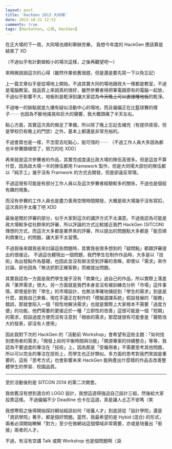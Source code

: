 ```yaml
---
layout: post
title: 'HackGen 2013 大同場'
date: 2013-10-21 12:52
comments: true
tags: [Hackathon, 心得, HackGen]
---
```

在正大場的下一周，大同場也順利舉辦完畢。
我想今年度的 HackGen 應該算是結束了 XD

（不過似乎有計劃做較小的場次這樣，之後再觀望吧～）

來稍微說說這次的心得（雖然作業依舊很趕，但是還是要先寫一下以免忘記）

<!-- more -->

上一篇文章似乎是從場地上開始，不過其實大同的場地跟政大一樣都是教室，不過是電腦教室。就品質上來說真的很好，雖然參賽者得把筆電跟原有的電腦一起放，不過似乎影響不大，地板則是乾淨到讓大家認為<del>今天晚上可以直接睡地板</del>的乾淨。

不過唯一的缺點就是九樓有疑似活動中心的場地，而且偏偏正在比籃球賽的樣子⋯⋯
也因為不斷地搖晃和巨大的聲響，我大概頭痛了半天左右。

點心方面，其實這次真的做足了準備，所以除了晚上忘記去補充（有提供夜宿，但是學校仍有晚上的門禁）之外，基本上都還是非常充裕的。

不過會眾也是一樣，不怎麼去吃點心，挺可惜的⋯⋯
（不過工作人員大多因為都也半參賽跟頓悟了，努力的吃 XDD）

再來就是這次參賽者的作品，其實完成度遠比政大場的隊伍高很多。但是這並不算什麼，因為政大場一半的隊伍都用 Framework 製作，但是大同場大部份的隊伍都以「純手工」幾乎沒有 Framwork 的方式去開發，但是卻違反常理。

不過這很有可能是有部分工作人員以及這次參賽者經驗較多的關係，不過也是個挺有趣的現象。

而沒有參賽的工作人員也是盡力善用空閒時間開發，大概是政大場幾乎沒有寫扣，這次真的手太癢了吧 XDD

最後是關於評審的部分，似乎大家對這次的講評方式不太滿意。不過我認為可能是政大場較多從社群來的評審，所以評論的方式比較接近我們 HackGen (SITCON) 理想的方式，而這次大多都是業界來的評審，所以提出的問題點大多都是「能否順利商業化」的問題，讓大家不太習慣。

不過我後來跟我爸來討論這些問題時，其實我爸很多想到的「疑問點」都跟評審提出的很接近。
不過這也體現出一個問題，我們學生在制作作品時，大多是以「技術」為出發點作為基礎，也因此並沒有辦法受到評審的青睞，即使以「需求」來作討論，卻也因為「無法抓對正確客群」而被提出問題。

其實我認為一方面是我們學生幾乎沒有「商業化」過自己的作品，所以實際上落差與「業界需求」很大。另一方面就是我們本身並沒有被訓練去分析「市場」這件事情，即使是針對「學生」的市場設計，也無法準確地捕捉到「學生的需求」到底是什麼，就我自己來看，現在手邊正在制作的「模擬選課系統」假設發展的「服務」錯誤，那就會陷入一個「假性地解決需求」也就是實際上大家根本不需要「過度方便」的功能，他們需要的更接近於一種「立即性的改善」這很可能是一個「短期」的需求，假設過度方便而沒有注意到「相依的需求」那麼就很有可能會是「聲勢浩大的發表，卻沒有人使用」

因此我對下次的 HackGen 的「活動前 Workshop」會希望有這些主題：「如何找到使用者的需求」「開發上如何平衡時間與功能」「開源專案的持續整合」等等，我認為不要過度的專注在「技術」上，因為那是「受僱用者」不需要思考其他問題，所以可以完全的專注在技術上，而學生也正好類似。多方面的思考對我們來說是重要的，這些「思考方式」也會影響未來 HackGen 能夠產出什麼樣的作品去改善整體學生的學習、校園品質。

---

至於活動後則是 SITCON 2014 的第二次開會。

我依舊沒有想到適合的 LOGO 設計，我想這週得強迫自己設計三組，然後給大家投票這樣。
不過偏偏不少 Deadline 也卡在這週，真是讓人忐忑不安嗎（笑

我想寒假之後得開始探討網站組該如何「培養人才」到底該從「設計學院」還是「資訊學院」著手，都是個好問題。當然，我最希望的是 Hybid (混合) 的形式，兩者必須開始瞭解「對方」至少在做網站這個領域非常需要，亦或是培養出「銜接」兩者的人才。

不過，有沒有空講 Talk 或開 Workshop 也是個問題啊（淚
